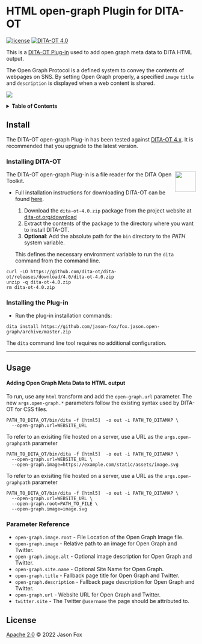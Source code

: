 # HTML open-graph Plugin for DITA-OT

[![license](https://img.shields.io/github/license/jason-fox/fox.jason.open-graph.svg)](http://www.apache.org/licenses/LICENSE-2.0)
[![DITA-OT 4.0](https://img.shields.io/badge/DITA--OT-4.0-blue.svg)](http://www.dita-ot.org/4.0)

This is a [DITA-OT Plug-in](https://www.dita-ot.org/plugins) used to add open graph meta data to DITA HTML output.

The Open Graph Protocol is a defined system to convey the contents of webpages on SNS.
By setting Open Graph properly, a specified `image` `title`  and `description` is displayed when a web content is shared.

![](https://jason-fox.github.io/fox.jason.open-graph/open-graph.png)

<details>
<summary><strong>Table of Contents</strong></summary>

-   [Background](#background)
-   [Install](#install)
    -   [Installing DITA-OT](#installing-dita-ot)
    -   [Installing the Plug-in](#installing-the-plug-in)
-   [Usage](#usage)
-   [License](#license)

</details>

## Install

The DITA-OT open-graph Plug-in  has been tested against [DITA-OT 4.x](http://www.dita-ot.org/download). It is recommended
that you upgrade to the latest version.

### Installing DITA-OT

<a href="https://www.dita-ot.org"><img src="https://www.dita-ot.org/images/dita-ot-logo.svg" align="right" height="55"></a>

The DITA-OT open-graph Plug-in  is a file reader for the DITA Open Toolkit.

-   Full installation instructions for downloading DITA-OT can be found
    [here](https://www.dita-ot.org/4.0/topics/installing-client.html).

    1.  Download the `dita-ot-4.0.zip` package from the project website at
        [dita-ot.org/download](https://www.dita-ot.org/download)
    2.  Extract the contents of the package to the directory where you want to install DITA-OT.
    3.  **Optional**: Add the absolute path for the `bin` directory to the _PATH_ system variable.

    This defines the necessary environment variable to run the `dita` command from the command line.

```console
curl -LO https://github.com/dita-ot/dita-ot/releases/download/4.0/dita-ot-4.0.zip
unzip -q dita-ot-4.0.zip
rm dita-ot-4.0.zip
```

### Installing the Plug-in

-   Run the plug-in installation commands:

```console
dita install https://github.com/jason-fox/fox.jason.open-graph/archive/master.zip
```

The `dita` command line tool requires no additional configuration.

---


## Usage


#### Adding Open Graph Meta Data to HTML output

To run, use any `html` transform and add the `open-graph.url` parameter.
The new `args.open-graph.*` parameters follow the existing syntax used by DITA-OT for CSS files.

```console
PATH_TO_DITA_OT/bin/dita -f [html5]  -o out -i PATH_TO_DITAMAP \
  --open-graph.url=WEBSITE_URL
```

To refer to an exisiting file hosted on a server, use a URL as the `args.open-graphpath` parameter

```console
PATH_TO_DITA_OT/bin/dita -f [html5]  -o out -i PATH_TO_DITAMAP \
  --open-graph.url=WEBSITE_URL \
  --open-graph.image=https://example.com/static/assets/image.svg
```

To refer to an exisiting file hosted on a server, use a URL as the `args.open-graphpath` parameter

```console
PATH_TO_DITA_OT/bin/dita -f [html5]  -o out -i PATH_TO_DITAMAP \
  --open-graph.url=WEBSITE_URL \
  --open-graph.root=PATH_TO_FILE \
  --open-graph.image=image.svg
```


### Parameter Reference

-  `open-graph.image.root` - File Location of the Open Graph Image file.
-  `open-graph.image` - Relative path to an image for Open Graph and Twitter.
-  `open-graph.image.alt` - Optional image description for Open Graph and Twitter.
-  `open-graph.site.name` - Optional Site Name for Open Graph.
-  `open-graph.title` - Fallback page title for Open Graph and Twitter.
-  `open-graph.description` - Fallback page description for Open Graph and Twitter.
-  `open-graph.url` - Website URL for Open Graph and Twitter.
-  `twitter.site` - The Twitter `@username` the page should be attributed to.

## License

[Apache 2.0](LICENSE) © 2022 Jason Fox
